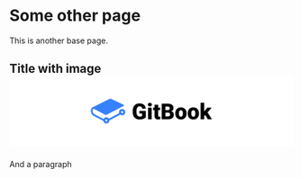 # Some other page

This is another base page.

## Title with image ![](../.gitbook/assets/gitbook-logo.png) 

And a paragraph



